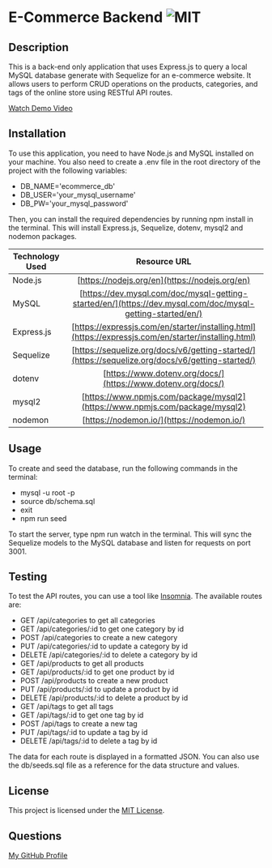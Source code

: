 # E-Commerce Backend ![MIT](https://img.shields.io/badge/MIT-blue)

## Description
This is a back-end only application that uses Express.js to query a local MySQL database generate with Sequelize for an e-commerce website. It allows users to perform CRUD operations on the products, categories, and tags of the online store using RESTful API routes.

[Watch Demo Video](https://watch.screencastify.com/v/iIHBq3XalZFg3zocnvba)

## Installation
To use this application, you need to have Node.js and MySQL installed on your machine. You also need to create a .env file in the root directory of the project with the following variables:

- DB_NAME='ecommerce_db'
- DB_USER='your_mysql_username'
- DB_PW='your_mysql_password'

Then, you can install the required dependencies by running npm install in the terminal. This will install Express.js, Sequelize, dotenv, mysql2 and nodemon packages.


Technology Used         | Resource URL           | 
| ------------- |:-------------:| 
| Node.js    | [https://nodejs.org/en](https://nodejs.org/en) | 
| MySQL     | [https://dev.mysql.com/doc/mysql-getting-started/en/](https://dev.mysql.com/doc/mysql-getting-started/en/)      |   
| Express.js | [https://expressjs.com/en/starter/installing.html](https://expressjs.com/en/starter/installing.html)     | 
| Sequelize  | [https://sequelize.org/docs/v6/getting-started/](https://sequelize.org/docs/v6/getting-started/)  |
| dotenv  | [https://www.dotenv.org/docs/](https://www.dotenv.org/docs/)  |
| mysql2  | [https://www.npmjs.com/package/mysql2](https://www.npmjs.com/package/mysql2)  |
| nodemon  | [https://nodemon.io/](https://nodemon.io/)  |


## Usage

To create and seed the database, run the following commands in the terminal:

- mysql -u root -p
- source db/schema.sql
- exit
- npm run seed

To start the server, type npm run watch in the terminal. This will sync the Sequelize models to the MySQL database and listen for requests on port 3001.

## Testing

To test the API routes, you can use a tool like [Insomnia](). The available routes are:

- GET /api/categories to get all categories
- GET /api/categories/:id to get one category by id
- POST /api/categories to create a new category
- PUT /api/categories/:id to update a category by id
- DELETE /api/categories/:id to delete a category by id
- GET /api/products to get all products
- GET /api/products/:id to get one product by id
- POST /api/products to create a new product
- PUT /api/products/:id to update a product by id
- DELETE /api/products/:id to delete a product by id
- GET /api/tags to get all tags
- GET /api/tags/:id to get one tag by id
- POST /api/tags to create a new tag
- PUT /api/tags/:id to update a tag by id
- DELETE /api/tags/:id to delete a tag by id

The data for each route is displayed in a formatted JSON. You can also use the db/seeds.sql file as a reference for the data structure and values.


## License
This project is licensed under the [MIT License](LICENSE).

## Questions

[My GitHub Profile](https://github.com/Andrewchall92)

